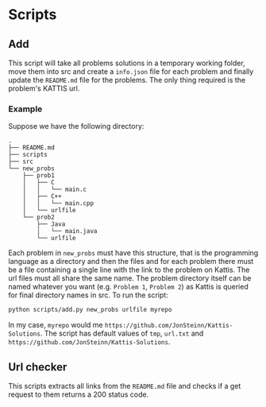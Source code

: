 # Scripts

## Add
This script will take all problems solutions in a temporary working folder, move them into src and create a `info.json` file for each problem and finally update the `README.md` file for the problems. The only thing required is the problem's KATTIS url.

### Example
Suppose we have the following directory:
```
.
├── README.md
├── scripts
├── src
└── new_probs
    ├── prob1
    │   ├── C
    │   │   └── main.c
    │   ├── C++
    │   │   └── main.cpp
    │   └── urlfile
    └── prob2
        ├── Java
        │   └── main.java
        └── urlfile
```
Each problem in `new_probs` must have this structure, that is the programming language as a directory and then the files and for each problem there must be a file containing a single line with the link to the problem on Kattis. The url files must all share the same name. The problem directory itself can be named whatever you want (e.g. `Problem 1`, `Problem 2`) as Kattis is queried for final directory names in src. To run the script:
```Bash
python scripts/add.py new_probs urlfile myrepo
```
In my case, `myrepo` would me `https://github.com/JonSteinn/Kattis-Solutions`. The script has default values of `tmp`, `url.txt` and `https://github.com/JonSteinn/Kattis-Solutions`.

## Url checker
This scripts extracts all links from the `README.md` file and checks if a get request to them returns a 200 status code.